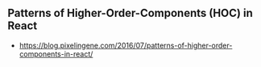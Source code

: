
## Patterns of Higher-Order-Components (HOC) in React
- https://blog.pixelingene.com/2016/07/patterns-of-higher-order-components-in-react/

